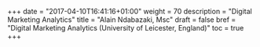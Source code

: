 +++
date = "2017-04-10T16:41:16+01:00"
weight = 70
description = "Digital Marketing Analytics"
title = "Alain Ndabazaki, Msc"
draft = false
bref =  "Digital Marketing Analytics (University of Leicester, England)"
toc = true
+++
